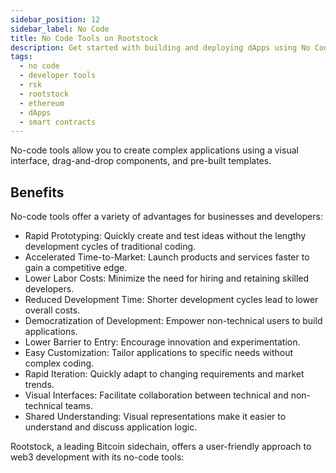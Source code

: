 ```yaml
---
sidebar_position: 12
sidebar_label: No Code
title: No Code Tools on Rootstock
description: Get started with building and deploying dApps using No Code Tools
tags:
  - no code
  - developer tools
  - rsk
  - rootstock
  - ethereum
  - dApps
  - smart contracts
---
```


No-code tools allow you to create complex applications using a visual interface, drag-and-drop components, and pre-built templates.

## Benefits

No-code tools offer a variety of advantages for businesses and developers:

- Rapid Prototyping: Quickly create and test ideas without the lengthy development cycles of traditional coding.
- Accelerated Time-to-Market: Launch products and services faster to gain a competitive edge.
- Lower Labor Costs: Minimize the need for hiring and retaining skilled developers.
- Reduced Development Time: Shorter development cycles lead to lower overall costs.
- Democratization of Development: Empower non-technical users to build applications.
- Lower Barrier to Entry: Encourage innovation and experimentation.
- Easy Customization: Tailor applications to specific needs without complex coding.
- Rapid Iteration: Quickly adapt to changing requirements and market trends.
- Visual Interfaces: Facilitate collaboration between technical and non-technical teams.
- Shared Understanding: Visual representations make it easier to understand and discuss application logic.

Rootstock, a leading Bitcoin sidechain, offers a user-friendly approach to web3 development with its no-code tools:

<CardsGrid>
  <CardsGridItem
    title="CryptoDO"
    subtitle="no-code"
    color="cyan"
    description="CryptoDo is a multichain, no-code web3 solution builder for businesses."
    linkHref="https://www.cryptodo.app/"
    linkTitle="Build a No Code dApp"
  />
   <CardsGridItem
    title="Forward protocol"
    subtitle="no-code"
    color="cyan"
    description="Forward Protocol platform enables you to build decentralized applications (dApps) on Rootstock without writing any code. It provides a visual interface where you can drag and drop components, connect them, and configure your dApp's logic. This makes it easy for anyone to create innovative web3 solutions, regardless of their technical expertise."
    linkHref="https://forwardprotocol.io/"
    linkTitle="Build a No Code dApp"
  />
</CardsGrid>